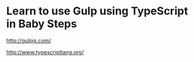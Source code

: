 # Learn to use Gulp using TypeScript in Baby Steps
http://gulpjs.com/

http://www.typescriptlang.org/
